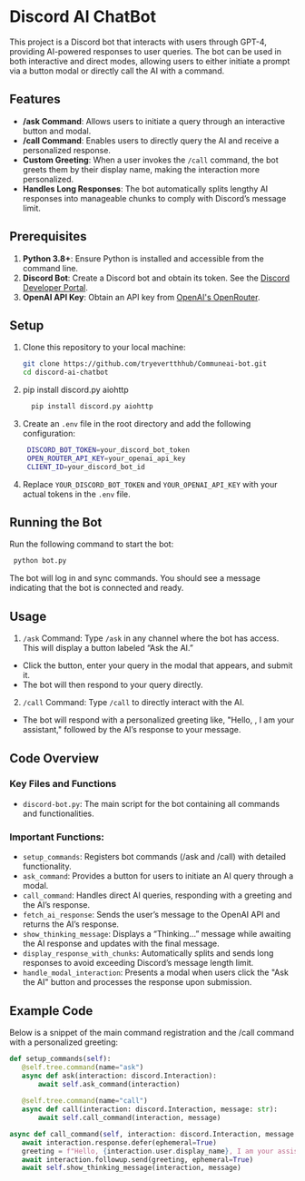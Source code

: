 # Discord AI ChatBot

This project is a Discord bot that interacts with users through GPT-4, providing AI-powered responses to user queries. The bot can be used in both interactive and direct modes, allowing users to either initiate a prompt via a button modal or directly call the AI with a command. 

## Features

- **/ask Command**: Allows users to initiate a query through an interactive button and modal.
- **/call Command**: Enables users to directly query the AI and receive a personalized response.
- **Custom Greeting**: When a user invokes the `/call` command, the bot greets them by their display name, making the interaction more personalized.
- **Handles Long Responses**: The bot automatically splits lengthy AI responses into manageable chunks to comply with Discord’s message limit.

## Prerequisites

1. **Python 3.8+**: Ensure Python is installed and accessible from the command line.
2. **Discord Bot**: Create a Discord bot and obtain its token. See the [Discord Developer Portal](https://discord.com/developers/applications).
3. **OpenAI API Key**: Obtain an API key from [OpenAI's OpenRouter](https://openrouter.ai/).

## Setup

1. Clone this repository to your local machine:

   ```bash
   git clone https://github.com/tryevertthhub/Communeai-bot.git
   cd discord-ai-chatbot
2. pip install discord.py aiohttp
   ```bash
     pip install discord.py aiohttp
   ```
3.  Create an `.env` file in the root directory and add the following configuration:
    ```bash
     DISCORD_BOT_TOKEN=your_discord_bot_token
     OPEN_ROUTER_API_KEY=your_openai_api_key
     CLIENT_ID=your_discord_bot_id
    ```
4. Replace `YOUR_DISCORD_BOT_TOKEN` and `YOUR_OPENAI_API_KEY` with your actual tokens in the `.env` file.

## Running the Bot
Run the following command to start the bot:

   ```bash
    python bot.py
   ``` 
The bot will log in and sync commands. You should see a message indicating that the bot is connected and ready.

## Usage
 1. `/ask` Command: Type `/ask` in any channel where the bot has access. This will display a button labeled “Ask the AI.”

- Click the button, enter your query in the modal that appears, and submit it.
- The bot will then respond to your query directly.

 2. `/call` Command: Type `/call` <your message> to directly interact with the AI.

- The bot will respond with a personalized greeting like, "Hello, <user name>, I am your assistant," followed by the AI’s response to your message.

## Code Overview
### Key Files and Functions
- `discord-bot.py`: The main script for the bot containing all commands and functionalities.
### Important Functions:
- `setup_commands`: Registers bot commands (/ask and /call) with detailed functionality.
- `ask_command`: Provides a button for users to initiate an AI query through a modal.
- `call_command`: Handles direct AI queries, responding with a greeting and the AI’s response.
- `fetch_ai_response`: Sends the user’s message to the OpenAI API and returns the AI’s response.
- `show_thinking_message`: Displays a “Thinking...” message while awaiting the AI response and updates with the final message.
- `display_response_with_chunks`: Automatically splits and sends long responses to avoid exceeding Discord’s message length limit.
- `handle_modal_interaction`: Presents a modal when users click the "Ask the AI" button and processes the response upon submission. 

## Example Code
Below is a snippet of the main command registration and the /call command with a personalized greeting:

 ```python
 def setup_commands(self):
    @self.tree.command(name="ask")
    async def ask(interaction: discord.Interaction):
        await self.ask_command(interaction)
    
    @self.tree.command(name="call")
    async def call(interaction: discord.Interaction, message: str):
        await self.call_command(interaction, message)

async def call_command(self, interaction: discord.Interaction, message: str):
    await interaction.response.defer(ephemeral=True)
    greeting = f"Hello, {interaction.user.display_name}, I am your assistant."
    await interaction.followup.send(greeting, ephemeral=True)
    await self.show_thinking_message(interaction, message)
```


